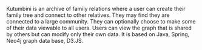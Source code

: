 Kutumbini is an archive of family relations where a user can create their family tree and connect to other relatives. They may find they are connected to a large community. They can optionally choose to make some of their data viewable to all users. Users can view the graph that is shared by others but can modify only their own data. It is based on Java, Spring, Neo4j graph data base, D3.JS.
